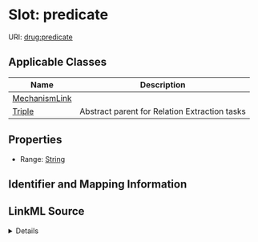 # Slot: predicate

URI: [drug:predicate](http://w3id.org/ontogpt/drug/predicate)



<!-- no inheritance hierarchy -->




## Applicable Classes

| Name | Description |
| --- | --- |
[MechanismLink](MechanismLink.md) | 
[Triple](Triple.md) | Abstract parent for Relation Extraction tasks






## Properties

* Range: [String](String.md)







## Identifier and Mapping Information








## LinkML Source

<details>
```yaml
name: predicate
alias: predicate
domain_of:
- MechanismLink
- Triple
range: string

```
</details>